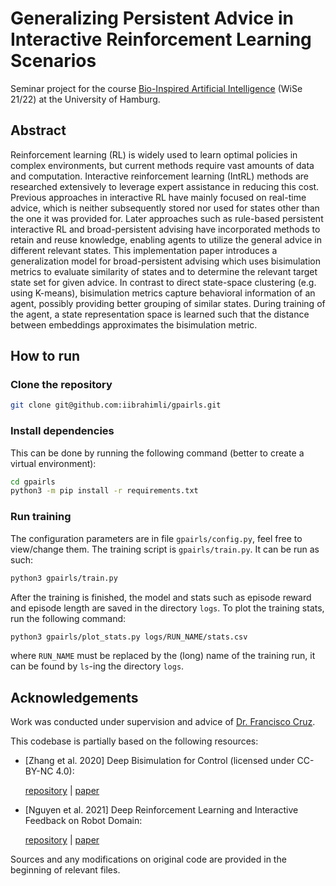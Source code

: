 # Generalizing Persistent Advice in Interactive Reinforcement Learning Scenarios

Seminar project for the course [Bio-Inspired Artificial Intelligence](https://www.inf.uni-hamburg.de/en/inst/ab/wtm/teaching/teaching-2021-wise-bioinspired-ai-seminar.html) (WiSe 21/22) at the University of Hamburg.

## Abstract

Reinforcement learning (RL) is widely used to learn optimal policies in complex environments, but current methods require vast amounts of data and computation. Interactive reinforcement learning (IntRL) methods are researched extensively to leverage expert assistance in reducing this cost. Previous approaches in interactive RL have mainly focused on real-time advice, which is neither subsequently stored nor used for states other than the one it was provided for. Later approaches such as rule-based persistent interactive RL and broad-persistent advising have incorporated methods to retain and reuse knowledge, enabling agents to utilize the general advice in different relevant states. This implementation paper introduces a generalization model for broad-persistent advising which uses bisimulation metrics to evaluate similarity of states and to determine the relevant target state set for given advice. In contrast to direct state-space clustering (e.g. using K-means), bisimulation metrics capture behavioral information of an agent, possibly providing better grouping of similar states. During training of the agent, a state representation space is learned such that the distance between embeddings approximates the bisimulation metric.


## How to run

### Clone the repository
```bash
git clone git@github.com:iibrahimli/gpairls.git
```

### Install dependencies
This can be done by running the following command (better to create a virtual environment):

```bash
cd gpairls
python3 -m pip install -r requirements.txt
```

### Run training
The configuration parameters are in file `gpairls/config.py`, feel free to view/change them. The training script is `gpairls/train.py`. It can be run as such:

```bash
python3 gpairls/train.py
```

After the training is finished, the model and stats such as episode reward and episode length are saved in the directory `logs`. To plot the training stats, run the following command:

```bash
python3 gpairls/plot_stats.py logs/RUN_NAME/stats.csv
```

where `RUN_NAME` must be replaced by the (long) name of the training run, it can be found by `ls`-ing the directory `logs`.


## Acknowledgements

Work was conducted under supervision and advice of [Dr. Francisco Cruz](http://www.franciscocruz.cl).

This codebase is partially based on the following resources:

- [Zhang et al. 2020] Deep Bisimulation for Control (licensed under CC-BY-NC 4.0):
  
  [repository](https://github.com/facebookresearch/deep_bisim4control) | [paper](https://arxiv.org/abs/2006.10742)
- [Nguyen et al. 2021] Deep Reinforcement Learning and Interactive Feedback on Robot Domain:
  
  [repository](https://github.com/mwizard1010/robot-control) | [paper](https://arxiv.org/pdf/2110.08003.pdf)

Sources and any modifications on original code are provided in the beginning of relevant files.
